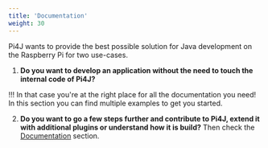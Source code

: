```yaml
---
title: 'Documentation'
weight: 30
---
```


Pi4J wants to provide the best possible solution for Java development on the Raspberry Pi for two use-cases.

1. **Do you want to develop an application without the need to touch the internal code of Pi4J?**

!!! In that case you're at the right place for all the documentation you need! In this section you can find multiple examples to get you started.



2. **Do you want to go a few steps further and contribute to Pi4J, extend it with additional plugins or understand how it is build?** Then check the [Documentation](/documentation) section.